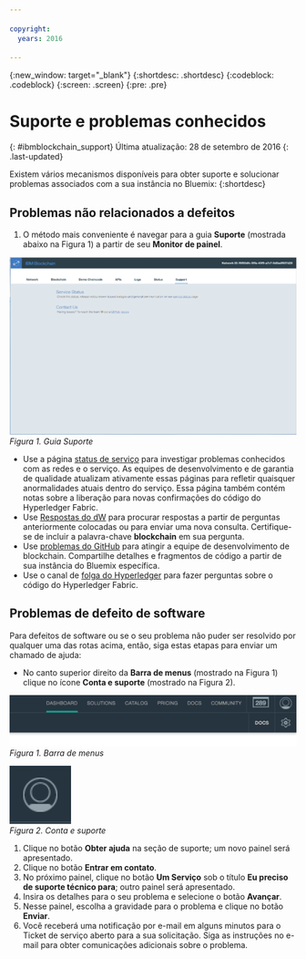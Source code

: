 ```yaml
---

copyright:
  years: 2016

---
```


{:new_window: target="_blank"}
{:shortdesc: .shortdesc}
{:codeblock: .codeblock}
{:screen: .screen}
{:pre: .pre}


# Suporte e problemas conhecidos
{: #ibmblockchain_support}
Última atualização: 28 de setembro de 2016
{: .last-updated}

Existem vários mecanismos disponíveis para obter suporte e solucionar problemas associados com a sua instância no Bluemix:
{:shortdesc}

## Problemas não relacionados a defeitos

1. O método mais conveniente é navegar para a guia **Suporte** (mostrada abaixo na Figura 1) a partir de seu **Monitor
de painel**.  

![](images/IBC_BMX_Monitor_Support.png "Guia Suporte")
*Figura 1. Guia Suporte*

* Use a página [status de serviço](https://bluemix-service-status.blockchain.ibm.com) para investigar problemas conhecidos com as redes e
o serviço. As equipes de desenvolvimento e de garantia de qualidade atualizam ativamente essas páginas para refletir quaisquer anormalidades atuais dentro do serviço. Essa
página também contém notas sobre a liberação para novas confirmações do código do Hyperledger Fabric.
* Use [Respostas do dW](https://developer.ibm.com/answers/smartspace/blockchain/) para procurar respostas a partir de perguntas anteriormente
colocadas ou para enviar uma nova consulta. Certifique-se de incluir a palavra-chave **blockchain** em sua pergunta.
* Use [problemas do GitHub](https://github.com/IBM-Blockchain/ibm-blockchain-issues/issues) para atingir a equipe de desenvolvimento
de blockchain. Compartilhe detalhes e fragmentos de código a partir de sua instância do Bluemix específica.  
* Use o canal de [folga do Hyperledger](https://hyperledgerproject.slack.com/messages/general/) para fazer perguntas sobre o código do
Hyperledger Fabric.  

## Problemas de defeito de software

Para defeitos de software ou se o seu problema não puder ser resolvido por qualquer uma das rotas acima, então, siga estas etapas para enviar um chamado de ajuda:

* No canto superior direito da **Barra de menus** (mostrado na Figura 1) clique no ícone **Conta e suporte**
(mostrado na Figura 2).

![](images/menubar.PNG "Barra de menus")  
*Figura 1. Barra de menus*

![](images/avatar.PNG "Conta e suporte")  
*Figura 2. Conta e suporte*

1. Clique no botão **Obter ajuda** na seção de suporte; um novo painel será apresentado.
1. Clique no botão **Entrar em contato**.
1. No próximo painel, clique no botão **Um Serviço** sob o título **Eu preciso de suporte técnico para**;
outro painel será apresentado.
1. Insira os detalhes para o seu problema e selecione o botão **Avançar**.  
1. Nesse painel, escolha a gravidade para o problema e clique no botão **Enviar**.
1. Você receberá uma notificação por e-mail em alguns minutos para o Ticket de serviço aberto para a sua solicitação. Siga as instruções no e-mail para
obter comunicações adicionais sobre o problema.
